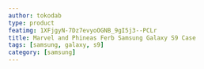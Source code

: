 ```yaml
---
author: tokodab
type: product
featimg: 1XFjgyN-7Dz7evyoOGNB_9gI5j3--PCLr
title: Marvel and Phineas Ferb Samsung Galaxy S9 Case
tags: [samsung, galaxy, s9]
category: [samsung]
---
```

